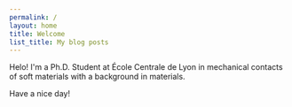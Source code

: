 ```yaml
---
permalink: /
layout: home
title: Welcome
list_title: My blog posts
---
```


Helo! I'm a Ph.D. Student at École Centrale de Lyon in mechanical contacts of soft materials with a background in materials.

[//]: <> (Check out the excellent [`minima` theme][minima] documentation for further details and customization and the [official docs][gh] for more details on how Github Pages work.) 
[//]: <> (<img src="./assets/imgs/screenshot.png" width="400px">) 

Have a nice day!

[gh-site]: https://pages.github.com/
[minima]: https://github.com/jekyll/minima/tree/2.5-stable
[jk]: https://jekyllrb.com/
[gh]: https://help.github.com/en/github/working-with-github-pages`
